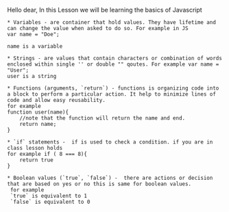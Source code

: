 Hello dear, In this Lesson we will be learning the basics of Javascript

	* Variables - are container that hold values. They have lifetime and can change the value when asked to do so. For example in JS
    var name = "Doe";

    name is a variable 

	* Strings - are values that contain characters or combination of words enclosed within single '' or double "" qoutes. For example var name = "User";
    user is a string
	
    * Functions (arguments, `return`) - functions is organizing code into a block to perform a particular action. It help to minimize lines of code and allow easy reusability.
    for example 
    function user(name){
        //note that the function will return the name and end.
        return name;
    }

	* `if` statements -  if is used to check a condition. if you are in class lesson holds
    for example if ( 8 === 8){
        return true
    }
	
    * Boolean values (`true`, `false`) -  there are actions or decision that are based on yes or no this is same for boolean values.
     for example 
     `true` is equivalent to 1
     `false` is equivalent to 0

